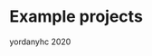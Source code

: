 <html>
<head>
<title>My Portafolio</title>
</head>
<body>
<h1>Example projects</h1>
<footer>yordanyhc 2020</footer>
</body>
</html>